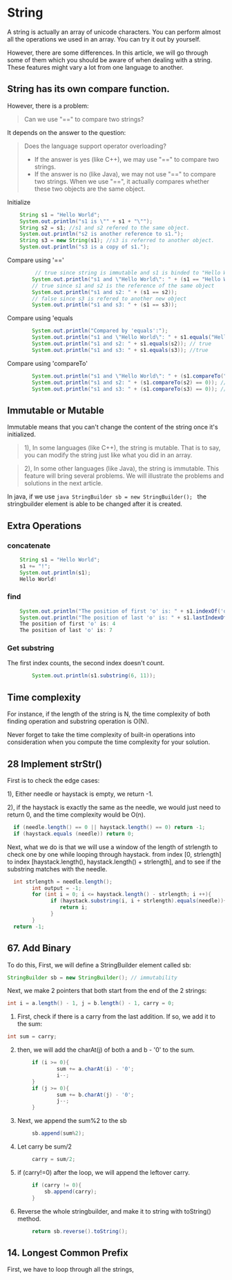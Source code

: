 # String
A string is actually an array of unicode characters. You can perform almost all the operations we used in an array. You can try it out by yourself.

However, there are some differences. In this article, we will go through some of them which you should be aware of when dealing with a string. These features might vary a lot from one language to another. 

## String has its own compare function.
However, there is a problem:

> Can we use "==" to compare two strings?

It depends on the answer to the question:

> Does the language support operator overloading?
> - If the answer is yes (like C++), we may use "==" to compare two strings.
> - If the answer is no (like Java), we may not use "==" to compare two strings. When we use "==", it actually compares whether these two objects are the same object.

Initialize 
```java
    String s1 = "Hello World";
    System.out.println("s1 is \"" + s1 + "\"");
    String s2 = s1; //s1 and s2 refered to the same object.
    System.out.println("s2 is another reference to s1.");
    String s3 = new String(s1); //s3 is referred to another object.
    System.out.println("s3 is a copy of s1.");
```
Compare using '=='
```java
         // true since string is immutable and s1 is binded to "Hello World"
        System.out.println("s1 and \"Hello World\": " + (s1 == "Hello World"));
        // true since s1 and s2 is the reference of the same object
        System.out.println("s1 and s2: " + (s1 == s2));
        // false since s3 is refered to another new object
        System.out.println("s1 and s3: " + (s1 == s3));
```
Compare using 'equals
```java
        System.out.println("Compared by 'equals':");
        System.out.println("s1 and \"Hello World\": " + s1.equals("Hello World")); // true
        System.out.println("s1 and s2: " + s1.equals(s2)); // true
        System.out.println("s1 and s3: " + s1.equals(s3)); //true
```
Compare using 'compareTo'
```java
        System.out.println("s1 and \"Hello World\": " + (s1.compareTo("Hello World") == 0)); //true
        System.out.println("s1 and s2: " + (s1.compareTo(s2) == 0)); //true
        System.out.println("s1 and s3: " + (s1.compareTo(s3) == 0)); //true
```

## Immutable or Mutable 
Immutable means that you can't change the content of the string once it's initialized.

> 1), In some languages (like C++), the string is mutable. That is to say, you can modify the string just like what you did in an array. 

> 2), In some other languages (like Java), the string is immutable. This feature will bring several problems. We will illustrate the problems and solutions in the next article.

In java, if we use ```java StringBuilder sb = new StringBuilder(); ``` the stringbuilder element is able to be changed after it is created. 

## Extra Operations
### concatenate
```java
    String s1 = "Hello World";
    s1 += "!";
    System.out.println(s1);
    Hello World!
```
### find
```java
    System.out.println("The position of first 'o' is: " + s1.indexOf('o'));
    System.out.println("The position of last 'o' is: " + s1.lastIndexOf('o'));
    The position of first 'o' is: 4
    The position of last 'o' is: 7
```
### Get substring
The first index counts, the second index doesn't count.
```java
        System.out.println(s1.substring(6, 11));
```
## Time complexity
For instance, if the length of the string is N, the time complexity of both finding operation and substring operation is O(N).

Never forget to take the time complexity of built-in operations into consideration when you compute the time complexity for your solution.

## 28 Implement strStr()
First is to check the edge cases: 

1), Either needle or haystack is empty, we return -1.

2), if the haystack is exactly the same as the needle, we would just need to return 0, and the time complexity would be O(n).

```java
  if (needle.length() == 0 || haystack.length() == 0) return -1;
  if (haystack.equals (needle)) return 0;
```
Next, what we do is that we will use a window of the length of strlength to check one by one while looping through haystack. from index [0, strlength] to index [haystack.length(), haystack.length() + strlength], and to see if the substring matches with the needle.

```java
  int strlength = needle.length(); 
        int output = -1;
        for (int i = 0; i <= haystack.length() - strlength; i ++){
              if (haystack.substring(i, i + strlength).equals(needle)){
                 return i;
              }
        }
  return -1;
```

## 67. Add Binary
To do this, 
First, we will define a StringBuilder element called sb:
```java
StringBuilder sb = new StringBuilder(); // immutability
```
Next, we make 2 pointers that both start from the end of the 2 strings:
```java
int i = a.length() - 1, j = b.length() - 1, carry = 0;
```
1) First, check if there is a carry from the last addition. If so, we add it to the sum:
```java
int sum = carry;
```
2) then, we will add the charAt(j) of both a and b - '0' to the sum. 
```java
        if (i >= 0){
                sum += a.charAt(i) - '0';
                i--;
        }
        if (j >= 0){
                sum += b.charAt(j) - '0';
                j--;
        }
```
3) Next, we append the sum%2 to the sb
```java
        sb.append(sum%2);
```
4) Let carry be sum/2
```java
        carry = sum/2;

```
5) if (carry!=0) after the loop, we will append the leftover carry.
```java
        if (carry != 0){
            sb.append(carry);
        }
```
6) Reverse the whole stringbuilder, and make it to string with toString() method.
```java
        return sb.reverse().toString();
```
## 14. Longest Common Prefix

First, we have to loop through all the strings, 